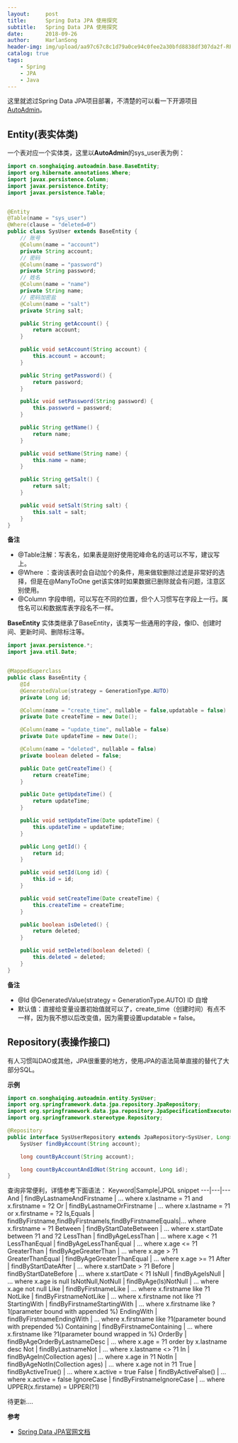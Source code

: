 ```yaml
---
layout:     post
title:      Spring Data JPA 使用探究
subtitle:   Spring Data JPA 使用探究
date:       2018-09-26
author:     HarlanSong
header-img: img/upload/aa97c67c8c1d79a0ce94c0fee2a30bfd8838df307da2f-RPC97X.jpg
catalog: true
tags:
    - Spring
    - JPA
    - Java
---
```


这里就滤过Spring Data JPA项目部署，不清楚的可以看一下开源项目[AutoAdmin](https://github.com/HarlanSong/AutoAdmin/tree/master/AutoAdmin-JPA)。

## Entity(表实体类)
一个表对应一个实体类，这里以**AutoAdmin**的sys_user表为例：

```java
import cn.songhaiqing.autoadmin.base.BaseEntity;
import org.hibernate.annotations.Where;
import javax.persistence.Column;
import javax.persistence.Entity;
import javax.persistence.Table;


@Entity
@Table(name = "sys_user")
@Where(clause = "deleted=0")
public class SysUser extends BaseEntity {
    // 账号
    @Column(name = "account")
    private String account;
    // 密码
    @Column(name = "password")
    private String password;
    // 姓名
    @Column(name = "name")
    private String name;
    // 密码加密盐
    @Column(name = "salt")
    private String salt;

    public String getAccount() {
        return account;
    }

    public void setAccount(String account) {
        this.account = account;
    }

    public String getPassword() {
        return password;
    }

    public void setPassword(String password) {
        this.password = password;
    }

    public String getName() {
        return name;
    }

    public void setName(String name) {
        this.name = name;
    }

    public String getSalt() {
        return salt;
    }

    public void setSalt(String salt) {
        this.salt = salt;
    }
}
```

**备注**

* @Table注解：写表名，如果表是刚好使用驼峰命名的话可以不写，建议写上。
* @Where ：查询该表时会自动加个的条件，用来做软删除过滤是非常好的选择，但是在@ManyToOne get该实体时如果数据已删除就会有问题，注意区别使用。
* @Column 字段申明，可以写在不同的位置，但个人习惯写在字段上一行。属性名可以和数据库表字段名不一样。


**BaseEntity**
实体类继承了BaseEntity，该类写一些通用的字段，像ID、创建时间、更新时间、删除标注等。

```java
import javax.persistence.*;
import java.util.Date;


@MappedSuperclass
public class BaseEntity {
    @Id
    @GeneratedValue(strategy = GenerationType.AUTO)
    private Long id;

    @Column(name = "create_time", nullable = false,updatable = false)
    private Date createTime = new Date();

    @Column(name = "update_time", nullable = false)
    private Date updateTime = new Date();

    @Column(name = "deleted", nullable = false)
    private boolean deleted = false;

    public Date getCreateTime() {
        return createTime;
    }

    public Date getUpdateTime() {
        return updateTime;
    }

    public void setUpdateTime(Date updateTime) {
        this.updateTime = updateTime;
    }

    public Long getId() {
        return id;
    }

    public void setId(Long id) {
        this.id = id;
    }

    public void setCreateTime(Date createTime) {
        this.createTime = createTime;
    }

    public boolean isDeleted() {
        return deleted;
    }

    public void setDeleted(boolean deleted) {
        this.deleted = deleted;
    }
}
```

**备注**
* @Id @GeneratedValue(strategy = GenerationType.AUTO) ID 自增 
* 默认值：直接给变量设置初始值就可以了，create_time（创建时间）有点不一样，因为我不想以后改变值，因为需要设置updatable = false。

## Repository(表操作接口) 
有人习惯叫DAO或其他，JPA很重要的地方，使用JPA的语法简单直接的替代了大部分SQL。

**示例**
```java
import cn.songhaiqing.autoadmin.entity.SysUser;
import org.springframework.data.jpa.repository.JpaRepository;
import org.springframework.data.jpa.repository.JpaSpecificationExecutor;
import org.springframework.stereotype.Repository;

@Repository
public interface SysUserRepository extends JpaRepository<SysUser, Long>,JpaSpecificationExecutor<SysUser> {
    SysUser findByAccount(String account);

    long countByAccount(String account);

    long countByAccountAndIdNot(String account, Long id);
}
```
 查询非常便利，详情参考下面语法：
 Keyword|Sample|JPQL snippet
---|---|---
And | findByLastnameAndFirstname | … where x.lastname = ?1 and x.firstname = ?2
Or | findByLastnameOrFirstname | … where x.lastname = ?1 or x.firstname = ?2
Is,Equals | findByFirstname,findByFirstnameIs,findByFirstnameEquals|… where x.firstname = ?1
Between | findByStartDateBetween | … where x.startDate between ?1 and ?2
LessThan | findByAgeLessThan | … where x.age < ?1
LessThanEqual | findByAgeLessThanEqual | … where x.age <= ?1
GreaterThan | findByAgeGreaterThan | … where x.age > ?1
GreaterThanEqual | findByAgeGreaterThanEqual | … where x.age >= ?1
After | findByStartDateAfter | … where x.startDate > ?1
Before | findByStartDateBefore | … where x.startDate < ?1
IsNull | findByAgeIsNull | … where x.age is null
IsNotNull,NotNull | findByAge(Is)NotNull | … where x.age not null
Like | findByFirstnameLike | … where x.firstname like ?1
NotLike | findByFirstnameNotLike | … where x.firstname not like ?1
StartingWith | findByFirstnameStartingWith | … where x.firstname like ?1(parameter bound with appended %)
EndingWith | findByFirstnameEndingWith | … where x.firstname like ?1(parameter bound with prepended %)
Containing | findByFirstnameContaining | … where x.firstname like ?1(parameter bound wrapped in %)
OrderBy | findByAgeOrderByLastnameDesc | … where x.age = ?1 order by x.lastname desc
Not | findByLastnameNot | … where x.lastname <> ?1
In | findByAgeIn(Collection<Age> ages) | … where x.age in ?1
NotIn | findByAgeNotIn(Collection<Age> ages) | … where x.age not in ?1
True | findByActiveTrue() | … where x.active = true
False | findByActiveFalse() | … where x.active = false
IgnoreCase | findByFirstnameIgnoreCase | … where UPPER(x.firstame) = UPPER(?1)


待更新....



**参考**

* [Spring Data JPA官网文档](https://docs.spring.io/spring-data/jpa/docs/current/reference/html/)